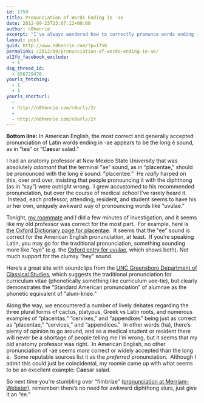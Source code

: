```yaml
---
id: 1758
title: Pronunciation of Words Ending in -ae
date: 2012-09-23T23:07:12+00:00
author: n8henrie
excerpt: "I've always wondered how to correctly pronunce words ending in -ae, such as placentae and alumnae... so I looked it up.  Here's what I found."
layout: post
guid: http://www.n8henrie.com/?p=1758
permalink: /2012/09/pronunciation-of-words-ending-in-ae/
al2fb_facebook_exclude:
  - 1
dsq_thread_id:
  - 856729470
yourls_fetching:
  - 1
  - 1
yourls_shorturl:
  - 
  - http://n8henrie.com/n8urls/2r
  - 
  - http://n8henrie.com/n8urls/2r
---
```

**Bottom line:** In American English, the most correct and generally accepted pronunciation of Latin words ending in -ae appears to be the long ē sound, as in &#8220;tea&#8221; or &#8220;C**ae**sar salad.&#8221;
  
<!--more-->


  
I had an anatomy professor at New Mexico State University that was absolutely _adamant_ that the terminal &#8220;ae&#8221; sound, as in &#8220;placentae,&#8221; should be pronounced with the long ē sound: &#8220;placentee.&#8221;  He _really_ harped on this, over and over, insisting that people pronouncing it with the diphthong (as in &#8220;say&#8221;) were outright wrong.  I grew accustomed to his recommended pronunciation, but over the course of medical school I&#8217;ve rarely heard it.  Instead, each professor, attending, resident, and student seems to have his or her own, uniquely awkward way of pronouncing words like &#8220;uvulae.&#8221;

Tonight, <a href="http://twitter.com/giggirock" target="_blank">my roommate</a> and I did a few minutes of investigation, and it seems like my old professor was correct for the most part.  For example, here is <a href="http://oxforddictionaries.com/definition/american_english/placenta?region=us&q=placentae" target="_blank">the Oxford Dictionary page for placentae</a>.  It seems that the &#8220;ee&#8221; sound is correct for the American English pronunciation, at least.  If you&#8217;re speaking Latin, you may go for the traditional pronunciation, something sounding more like &#8220;eye&#8221; (e.g. the <a href="http://oxforddictionaries.com/definition/american_english/uvula?region=us&q=uvulae" target="_blank">Oxford entry for uvulae</a>, which shows both). Not much support for the clumsy &#8220;hey&#8221; sound.

Here&#8217;s a great site with soundclips from the <a href="http://www.uncg.edu/cla/pronounce.html" target="_blank">UNC Greensboro Department of Classical Studies</a>, which suggests the traditional pronunciation for curriculum vitae (phonetically something like curriculum vee-tie), but clearly demonstrates the &#8220;Standard American pronunciation&#8221; of alumnae as the phonetic equivalent of &#8220;alum-knee.&#8221;

Along the way, we encountered a number of lively debates regarding the three plural forms of cactus, platypus, Greek vs Latin roots, and numerous examples of &#8220;placentas,&#8221; &#8220;cervixes,&#8221; and &#8220;appendixes&#8221; being just as correct as &#8220;placentae,&#8221; &#8220;cervices,&#8221; and &#8220;appendices.&#8221;  In other words (ha), there&#8217;s plenty of opinion to go around, and as a medical student or resident there will never be a shortage of people telling me I&#8217;m wrong, but it seems that my old anatomy professor was right.  In American English, no other pronunciation of -ae seems _more_ correct or widely accepted than the long ē.  Some reputable sources list it as the _preferred_ pronunciation.  Although I admit this could just be coincidental, my roomie came up with what seems to be an excellent example: C**ae**sar salad.

So next time you&#8217;re stumbling over &#8220;fimbriae&#8221; (<a href="http://www.merriam-webster.com/dictionary/fimbriae" target="_blank">pronunciation at Merriam-Webster</a>), remember: there&#8217;s no need for awkward diphthong slurs, just give it an &#8220;ee.&#8221;